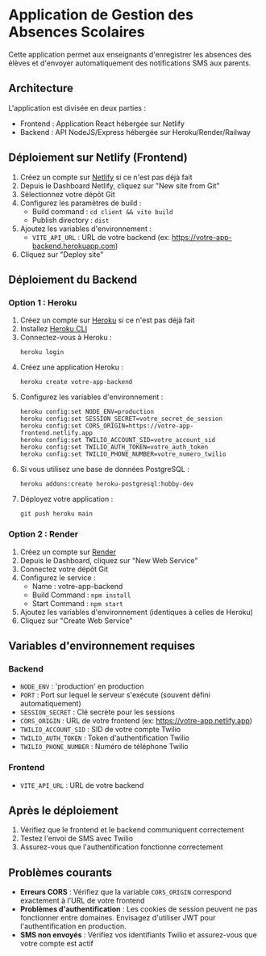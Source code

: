 # Application de Gestion des Absences Scolaires

Cette application permet aux enseignants d'enregistrer les absences des élèves et d'envoyer automatiquement des notifications SMS aux parents.

## Architecture

L'application est divisée en deux parties :
- Frontend : Application React hébergée sur Netlify
- Backend : API NodeJS/Express hébergée sur Heroku/Render/Railway

## Déploiement sur Netlify (Frontend)

1. Créez un compte sur [Netlify](https://www.netlify.com/) si ce n'est pas déjà fait
2. Depuis le Dashboard Netlify, cliquez sur "New site from Git"
3. Sélectionnez votre dépôt Git
4. Configurez les paramètres de build :
   - Build command : `cd client && vite build`
   - Publish directory : `dist`
5. Ajoutez les variables d'environnement :
   - `VITE_API_URL` : URL de votre backend (ex: https://votre-app-backend.herokuapp.com)
6. Cliquez sur "Deploy site"

## Déploiement du Backend

### Option 1 : Heroku

1. Créez un compte sur [Heroku](https://www.heroku.com/) si ce n'est pas déjà fait
2. Installez [Heroku CLI](https://devcenter.heroku.com/articles/heroku-cli)
3. Connectez-vous à Heroku :
   ```
   heroku login
   ```
4. Créez une application Heroku :
   ```
   heroku create votre-app-backend
   ```
5. Configurez les variables d'environnement :
   ```
   heroku config:set NODE_ENV=production
   heroku config:set SESSION_SECRET=votre_secret_de_session
   heroku config:set CORS_ORIGIN=https://votre-app-frontend.netlify.app
   heroku config:set TWILIO_ACCOUNT_SID=votre_account_sid
   heroku config:set TWILIO_AUTH_TOKEN=votre_auth_token
   heroku config:set TWILIO_PHONE_NUMBER=votre_numero_twilio
   ```
6. Si vous utilisez une base de données PostgreSQL :
   ```
   heroku addons:create heroku-postgresql:hobby-dev
   ```
7. Déployez votre application :
   ```
   git push heroku main
   ```

### Option 2 : Render

1. Créez un compte sur [Render](https://render.com/)
2. Depuis le Dashboard, cliquez sur "New Web Service"
3. Connectez votre dépôt Git
4. Configurez le service :
   - Name : votre-app-backend
   - Build Command : `npm install`
   - Start Command : `npm start`
5. Ajoutez les variables d'environnement (identiques à celles de Heroku)
6. Cliquez sur "Create Web Service"

## Variables d'environnement requises

### Backend
- `NODE_ENV` : 'production' en production
- `PORT` : Port sur lequel le serveur s'exécute (souvent défini automatiquement)
- `SESSION_SECRET` : Clé secrète pour les sessions
- `CORS_ORIGIN` : URL de votre frontend (ex: https://votre-app.netlify.app)
- `TWILIO_ACCOUNT_SID` : SID de votre compte Twilio
- `TWILIO_AUTH_TOKEN` : Token d'authentification Twilio
- `TWILIO_PHONE_NUMBER` : Numéro de téléphone Twilio

### Frontend
- `VITE_API_URL` : URL de votre backend

## Après le déploiement

1. Vérifiez que le frontend et le backend communiquent correctement
2. Testez l'envoi de SMS avec Twilio
3. Assurez-vous que l'authentification fonctionne correctement

## Problèmes courants

- **Erreurs CORS** : Vérifiez que la variable `CORS_ORIGIN` correspond exactement à l'URL de votre frontend
- **Problèmes d'authentification** : Les cookies de session peuvent ne pas fonctionner entre domaines. Envisagez d'utiliser JWT pour l'authentification en production.
- **SMS non envoyés** : Vérifiez vos identifiants Twilio et assurez-vous que votre compte est actif